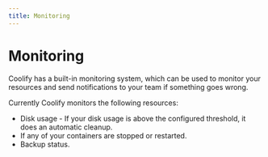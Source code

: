 ```yaml
---
title: Monitoring
---
```


# Monitoring
Coolify has a built-in monitoring system, which can be used to monitor your resources and send notifications to your team if something goes wrong.

Currently Coolify monitors the following resources:

- Disk usage - If your disk usage is above the configured threshold, it does an automatic cleanup.
- If any of your containers are stopped or restarted.
- Backup status.

